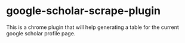 # google-scholar-scrape-plugin
This is a chrome plugin that will help generating a table for the current google scholar profile page.
